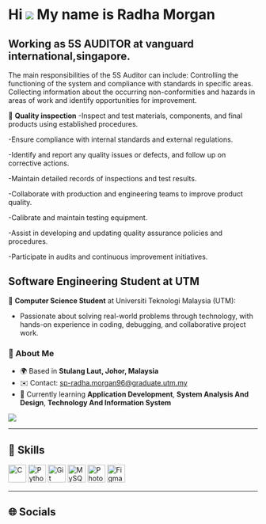 # Hi ![](https://user-images.githubusercontent.com/18350557/176309783-0785949b-9127-417c-8b55-ab5a4333674e.gif) My name is Radha Morgan

## Working as 5S AUDITOR at vanguard international,singapore. 
The main responsibilities of the 5S Auditor can include: Controlling the functioning of the system and compliance with standards in specific areas.
Collecting information about the occurring non-conformities and hazards in areas of work and identify opportunities for improvement.

🔹 **Quality inspection** 
-Inspect and test materials, components, and final products using established procedures.

-Ensure compliance with internal standards and external regulations.

-Identify and report any quality issues or defects, and follow up on corrective actions.

-Maintain detailed records of inspections and test results.

-Collaborate with production and engineering teams to improve product quality.

-Calibrate and maintain testing equipment.

-Assist in developing and updating quality assurance policies and procedures.

-Participate in audits and continuous improvement initiatives.
 
## Software Engineering Student at UTM  

🔹 **Computer Science Student** at Universiti Teknologi Malaysia (UTM):  
- Passionate about solving real-world problems through technology, with hands-on experience in coding, debugging, and collaborative project work.


### 📍 About Me  
- 🌍 Based in **Stulang Laut, Johor, Malaysia**  
- ✉️ Contact: [sp-radha.morgan96@graduate.utm.my](mailto:radhamorgan96@gmail.com)  
- 🧠 Currently learning **Application Development**, **System Analysis And Design**, **Technology And Information System** 

<a href="https://www.github.com/RADHA1002" target="_blank"><img src="https://img.shields.io/github/followers/RADHA1002?logo=github&style=for-the-badge&color=0891b2&labelColor=1c1917" /></a>

---

## 🚀 Skills  

<p align="left">
  <a href="https://docs.microsoft.com/en-us/cpp/?view=msvc-170"><img src="https://raw.githubusercontent.com/danielcranney/readme-generator/main/public/icons/skills/c-colored.svg" width="36" height="36" alt="C" /></a>
  <a href="https://www.python.org/"><img src="https://raw.githubusercontent.com/danielcranney/readme-generator/main/public/icons/skills/python-colored.svg" width="36" height="36" alt="Python" /></a>
  <a href="https://git-scm.com/"><img src="https://raw.githubusercontent.com/danielcranney/readme-generator/main/public/icons/skills/git-colored.svg" width="36" height="36" alt="Git" /></a>
  <a href="https://www.mysql.com/"><img src="https://raw.githubusercontent.com/danielcranney/readme-generator/main/public/icons/skills/mysql-colored.svg" width="36" height="36" alt="MySQL" /></a>
  <a href="https://www.adobe.com/uk/products/photoshop.html"><img src="https://raw.githubusercontent.com/danielcranney/readme-generator/main/public/icons/skills/photoshop-colored.svg" width="36" height="36" alt="Photoshop" /></a>
  <a href="https://www.figma.com/"><img src="https://raw.githubusercontent.com/danielcranney/readme-generator/main/public/icons/skills/figma-colored.svg" width="36" height="36" alt="Figma" /></a>
</p>

---

## 🌐 Socials  

<!---
RADHA1002/RADHA1002 is a ✨ special ✨ repository because its `README.md` (this file) appears on your GitHub profile.
You can click the Preview link to take a look at your changes.
--->
